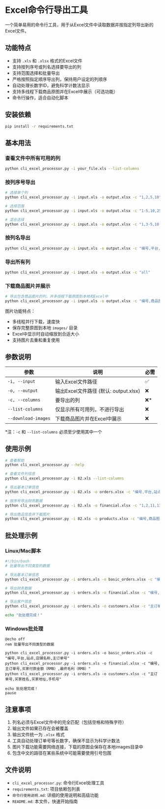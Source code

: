 # Excel命令行导出工具

一个简单易用的命令行工具，用于从Excel文件中读取数据并按指定列导出新的Excel文件。

## 功能特点

- 支持 `.xls` 和 `.xlsx` 格式的Excel文件
- 支持按列序号或列名选择要导出的列
- 支持范围选择和批量导出
- 严格按照指定顺序导出列，保持用户设定的列顺序
- 自动处理长数字ID，避免科学计数法显示
- 支持多线程下载商品原图并在Excel中展示（可选功能）
- 命令行操作，适合自动化脚本

## 安装依赖

```bash
pip install -r requirements.txt
```

## 基本用法

### 查看文件中所有可用的列

```bash
python cli_excel_processor.py -i your_file.xls --list-columns
```

### 按列序号导出

```bash
# 选择单个列
python cli_excel_processor.py -i input.xls -o output.xlsx -c "1,2,5,10"

# 选择范围
python cli_excel_processor.py -i input.xls -o output.xlsx -c "1-5,10,25-30"

# 混合选择
python cli_excel_processor.py -i input.xls -o output.xlsx -c "1,3-5,10,15-20"
```

### 按列名导出

```bash
python cli_excel_processor.py -i input.xls -o output.xlsx -c "编号,平台,站点,店铺名称,主订单号"
```

### 导出所有列

```bash
python cli_excel_processor.py -i input.xls -o output.xlsx -c "all"
```

### 下载商品图片并展示

```bash
# 导出包含商品图片的列，并多线程下载原图到本地和Excel中
python cli_excel_processor.py -i input.xls -o output.xlsx -c "编号,商品图片,商品标题" --download-images
```

图片功能特点：
- 多线程并行下载，速度快
- 保存完整原图到本地 `images/` 目录
- Excel中显示时自动缩放到合适大小
- 支持图片去重和重复使用

## 参数说明

| 参数 | 说明 | 必需 |
|------|------|------|
| `-i, --input` | 输入Excel文件路径 | ✅ |
| `-o, --output` | 输出Excel文件路径 (默认: output.xlsx) | ❌ |
| `-c, --columns` | 要导出的列 | ❌* |
| `--list-columns` | 仅显示所有可用列，不进行导出 | ❌ |
| `--download-images` | 下载商品图片并在Excel中展示 | ❌ |

*注：`-c` 和 `--list-columns` 必须至少使用其中一个

## 使用示例

```bash
# 查看帮助
python cli_excel_processor.py --help

# 查看文件列信息
python cli_excel_processor.py -i 82.xls --list-columns

# 导出基本订单信息
python cli_excel_processor.py -i 82.xls -o orders.xlsx -c "编号,平台,站点,店铺名称,主订单号,订单状态"

# 按序号导出财务数据
python cli_excel_processor.py -i 82.xls -o financial.xlsx -c "1,2,11,13,30,31,36,41,42"

# 导出商品信息并下载图片
python cli_excel_processor.py -i 82.xls -o products.xlsx -c "编号,商品图片,商品标题,商品数量" --download-images
```

## 批处理示例

### Linux/Mac脚本

```bash
#!/bin/bash
# 批量导出不同类型的数据

# 导出基本订单信息
python cli_excel_processor.py -i orders.xls -o basic_orders.xlsx -c "编号,平台,站点,店铺名称,主订单号"

# 导出财务数据  
python cli_excel_processor.py -i orders.xls -o financial.xlsx -c "编号,主订单号,买家付款金额（RMB）,最终毛利（RMB）"

# 导出客户信息
python cli_excel_processor.py -i orders.xls -o customers.xlsx -c "主订单号,买家姓名,买家地址,手机号"

echo "批处理完成！"
```

### Windows批处理

```batch
@echo off
rem 批量导出不同类型的数据

python cli_excel_processor.py -i orders.xls -o basic_orders.xlsx -c "编号,平台,站点,店铺名称,主订单号"
python cli_excel_processor.py -i orders.xls -o financial.xlsx -c "编号,主订单号,买家付款金额（RMB）,最终毛利（RMB）"
python cli_excel_processor.py -i orders.xls -o customers.xlsx -c "主订单号,买家姓名,买家地址,手机号"

echo 批处理完成！
pause
```

## 注意事项

1. 列名必须与Excel文件中的完全匹配（包括空格和特殊字符）
2. 输出文件如果已存在会被覆盖
3. 输出文件统一为 `.xlsx` 格式
4. 工具自动处理订单号等长数字，确保不显示为科学计数法
5. 图片下载功能需要网络连接，下载的原图会保存在本地images目录中
6. 包含中文的路径在某些系统中可能需要使用引号包围

## 文件说明

- `cli_excel_processor.py`: 命令行Excel处理工具
- `requirements.txt`: 项目依赖包列表
- `命令行使用说明.md`: 详细的使用说明和高级功能
- `README.md`: 本文件，快速开始指南 